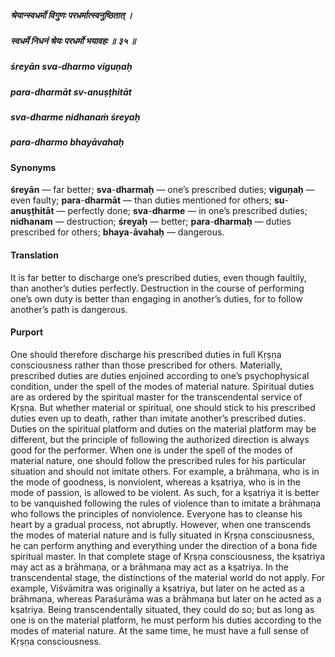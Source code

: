 ##### श्रेयान्स्वधर्मो विगुणः परधर्मात्स्वनुष्ठितात् ।
##### स्वधर्मे निधनं श्रेयः परधर्मो भयावहः ॥ ३५ ॥

##### śreyān sva-dharmo viguṇaḥ
##### para-dharmāt sv-anuṣṭhitāt
##### sva-dharme nidhanaṁ śreyaḥ
##### para-dharmo bhayāvahaḥ

#### Synonyms

**śreyān** — far better; **sva**-**dharmaḥ** — one’s prescribed duties; **viguṇaḥ** — even faulty; **para**-**dharmāt** — than duties mentioned for others; **su**-**anuṣṭhitāt** — perfectly done; **sva**-**dharme** — in one’s prescribed duties; **nidhanam** — destruction; **śreyaḥ** — better; **para**-**dharmaḥ** — duties prescribed for others; **bhaya**-**āvahaḥ** — dangerous.

#### Translation

It is far better to discharge one’s prescribed duties, even though faultily, than another’s duties perfectly. Destruction in the course of performing one’s own duty is better than engaging in another’s duties, for to follow another’s path is dangerous.

#### Purport

One should therefore discharge his prescribed duties in full Kṛṣṇa consciousness rather than those prescribed for others. Materially, prescribed duties are duties enjoined according to one’s psychophysical condition, under the spell of the modes of material nature. Spiritual duties are as ordered by the spiritual master for the transcendental service of Kṛṣṇa. But whether material or spiritual, one should stick to his prescribed duties even up to death, rather than imitate another’s prescribed duties. Duties on the spiritual platform and duties on the material platform may be different, but the principle of following the authorized direction is always good for the performer. When one is under the spell of the modes of material nature, one should follow the prescribed rules for his particular situation and should not imitate others. For example, a brāhmaṇa, who is in the mode of goodness, is nonviolent, whereas a kṣatriya, who is in the mode of passion, is allowed to be violent. As such, for a kṣatriya it is better to be vanquished following the rules of violence than to imitate a brāhmaṇa who follows the principles of nonviolence. Everyone has to cleanse his heart by a gradual process, not abruptly. However, when one transcends the modes of material nature and is fully situated in Kṛṣṇa consciousness, he can perform anything and everything under the direction of a bona fide spiritual master. In that complete stage of Kṛṣṇa consciousness, the kṣatriya may act as a brāhmaṇa, or a brāhmaṇa may act as a kṣatriya. In the transcendental stage, the distinctions of the material world do not apply. For example, Viśvāmitra was originally a kṣatriya, but later on he acted as a brāhmaṇa, whereas Paraśurāma was a brāhmaṇa but later on he acted as a kṣatriya. Being transcendentally situated, they could do so; but as long as one is on the material platform, he must perform his duties according to the modes of material nature. At the same time, he must have a full sense of Kṛṣṇa consciousness.
